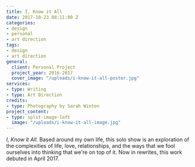 ```yaml
---
title: I, Know it All
date: 2017-10-23 08:11:00 Z
categories:
- design
- personal
- art direction
tags:
- design
- art direction
general:
  client: Personal Project
  project_year: 2016-2017
  cover_image: "/uploads/i-know-it-all-poster.jpg"
services:
- type: Writing
- type: Art Direction
credits:
- type: Photography by Sarah Winton
project_content:
- type: split-image-left
  image: "/uploads/i-know-it-all-image.jpg"
---
```


_I, Know it All_. Based around my own life, this solo show is an exploration of the complexities of life, love, relationships, and the ways that we fool ourselves into thinking that we're on top of it. Now in rewrites, this work debuted in April 2017.